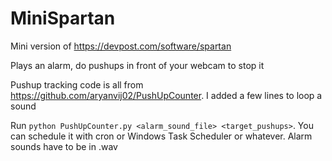 # MiniSpartan
Mini version of https://devpost.com/software/spartan

Plays an alarm, do pushups in front of your webcam to stop it

Pushup tracking code is all from https://github.com/aryanvij02/PushUpCounter. I added a few lines to loop a sound

Run `python PushUpCounter.py <alarm_sound_file> <target_pushups>`. You can schedule it with cron or Windows Task Scheduler or whatever. Alarm sounds have to be in .wav
